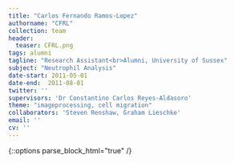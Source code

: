 ```yaml
---
title: "Carlos Fernando Ramos-Lopez"
authorname: "CFRL"
collection: team
header:
  teaser: CFRL.png
tags: alumni
tagline: "Research Assistant<br>Alumni, University of Sussex"
subject: "Neutrophil Analysis"
date-start: 2011-05-01
date-end:  2011-08-01
twitter: ''
supervisors: 'Dr Constantino Carlos Reyes-Aldasoro'
theme: "imageprocessing, cell migration"
collaborators: 'Steven Renshaw, Graham Lieschke'
email: ''
cv: ''
---
```

{::options parse_block_html="true" /}

<p align= "justify">

